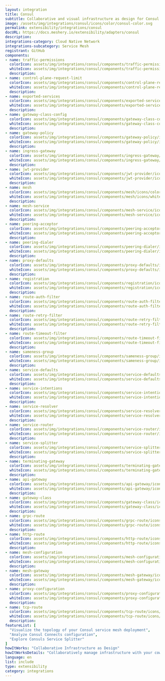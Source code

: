 ```yaml
---
layout: integration
title: Consul
subtitle: Collaborative and visual infrastructure as design for Consul
image: /assets/img/integrations/consul/icons/color/consul-color.svg
permalink: extensibility/integrations/consul
docURL: https://docs.meshery.io/extensibility/adapters/consul
description: 
integrations-category: Cloud Native Network
integrations-subcategory: Service Mesh
registrant: GitHub
components: 
- name: traffic-permissions
  colorIcon: assets/img/integrations/consul/components/traffic-permissions/icons/color/traffic-permissions-color.svg
  whiteIcon: assets/img/integrations/consul/components/traffic-permissions/icons/white/traffic-permissions-white.svg
  description: 
- name: control-plane-request-limit
  colorIcon: assets/img/integrations/consul/components/control-plane-request-limit/icons/color/control-plane-request-limit-color.svg
  whiteIcon: assets/img/integrations/consul/components/control-plane-request-limit/icons/white/control-plane-request-limit-white.svg
  description: 
- name: exported-services
  colorIcon: assets/img/integrations/consul/components/exported-services/icons/color/exported-services-color.svg
  whiteIcon: assets/img/integrations/consul/components/exported-services/icons/white/exported-services-white.svg
  description: 
- name: gateway-class-config
  colorIcon: assets/img/integrations/consul/components/gateway-class-config/icons/color/gateway-class-config-color.svg
  whiteIcon: assets/img/integrations/consul/components/gateway-class-config/icons/white/gateway-class-config-white.svg
  description: 
- name: gateway-policy
  colorIcon: assets/img/integrations/consul/components/gateway-policy/icons/color/gateway-policy-color.svg
  whiteIcon: assets/img/integrations/consul/components/gateway-policy/icons/white/gateway-policy-white.svg
  description: 
- name: ingress-gateway
  colorIcon: assets/img/integrations/consul/components/ingress-gateway/icons/color/ingress-gateway-color.svg
  whiteIcon: assets/img/integrations/consul/components/ingress-gateway/icons/white/ingress-gateway-white.svg
  description: 
- name: jwt-provider
  colorIcon: assets/img/integrations/consul/components/jwt-provider/icons/color/jwt-provider-color.svg
  whiteIcon: assets/img/integrations/consul/components/jwt-provider/icons/white/jwt-provider-white.svg
  description: 
- name: mesh
  colorIcon: assets/img/integrations/consul/components/mesh/icons/color/mesh-color.svg
  whiteIcon: assets/img/integrations/consul/components/mesh/icons/white/mesh-white.svg
  description: 
- name: mesh-service
  colorIcon: assets/img/integrations/consul/components/mesh-service/icons/color/mesh-service-color.svg
  whiteIcon: assets/img/integrations/consul/components/mesh-service/icons/white/mesh-service-white.svg
  description: 
- name: peering-acceptor
  colorIcon: assets/img/integrations/consul/components/peering-acceptor/icons/color/peering-acceptor-color.svg
  whiteIcon: assets/img/integrations/consul/components/peering-acceptor/icons/white/peering-acceptor-white.svg
  description: 
- name: peering-dialer
  colorIcon: assets/img/integrations/consul/components/peering-dialer/icons/color/peering-dialer-color.svg
  whiteIcon: assets/img/integrations/consul/components/peering-dialer/icons/white/peering-dialer-white.svg
  description: 
- name: proxy-defaults
  colorIcon: assets/img/integrations/consul/components/proxy-defaults/icons/color/proxy-defaults-color.svg
  whiteIcon: assets/img/integrations/consul/components/proxy-defaults/icons/white/proxy-defaults-white.svg
  description: 
- name: registration
  colorIcon: assets/img/integrations/consul/components/registration/icons/color/registration-color.svg
  whiteIcon: assets/img/integrations/consul/components/registration/icons/white/registration-white.svg
  description: 
- name: route-auth-filter
  colorIcon: assets/img/integrations/consul/components/route-auth-filter/icons/color/route-auth-filter-color.svg
  whiteIcon: assets/img/integrations/consul/components/route-auth-filter/icons/white/route-auth-filter-white.svg
  description: 
- name: route-retry-filter
  colorIcon: assets/img/integrations/consul/components/route-retry-filter/icons/color/route-retry-filter-color.svg
  whiteIcon: assets/img/integrations/consul/components/route-retry-filter/icons/white/route-retry-filter-white.svg
  description: 
- name: route-timeout-filter
  colorIcon: assets/img/integrations/consul/components/route-timeout-filter/icons/color/route-timeout-filter-color.svg
  whiteIcon: assets/img/integrations/consul/components/route-timeout-filter/icons/white/route-timeout-filter-white.svg
  description: 
- name: sameness-group
  colorIcon: assets/img/integrations/consul/components/sameness-group/icons/color/sameness-group-color.svg
  whiteIcon: assets/img/integrations/consul/components/sameness-group/icons/white/sameness-group-white.svg
  description: 
- name: service-defaults
  colorIcon: assets/img/integrations/consul/components/service-defaults/icons/color/service-defaults-color.svg
  whiteIcon: assets/img/integrations/consul/components/service-defaults/icons/white/service-defaults-white.svg
  description: 
- name: service-intentions
  colorIcon: assets/img/integrations/consul/components/service-intentions/icons/color/service-intentions-color.svg
  whiteIcon: assets/img/integrations/consul/components/service-intentions/icons/white/service-intentions-white.svg
  description: 
- name: service-resolver
  colorIcon: assets/img/integrations/consul/components/service-resolver/icons/color/service-resolver-color.svg
  whiteIcon: assets/img/integrations/consul/components/service-resolver/icons/white/service-resolver-white.svg
  description: 
- name: service-router
  colorIcon: assets/img/integrations/consul/components/service-router/icons/color/service-router-color.svg
  whiteIcon: assets/img/integrations/consul/components/service-router/icons/white/service-router-white.svg
  description: 
- name: service-splitter
  colorIcon: assets/img/integrations/consul/components/service-splitter/icons/color/service-splitter-color.svg
  whiteIcon: assets/img/integrations/consul/components/service-splitter/icons/white/service-splitter-white.svg
  description: 
- name: terminating-gateway
  colorIcon: assets/img/integrations/consul/components/terminating-gateway/icons/color/terminating-gateway-color.svg
  whiteIcon: assets/img/integrations/consul/components/terminating-gateway/icons/white/terminating-gateway-white.svg
  description: 
- name: api-gateway
  colorIcon: assets/img/integrations/consul/components/api-gateway/icons/color/api-gateway-color.svg
  whiteIcon: assets/img/integrations/consul/components/api-gateway/icons/white/api-gateway-white.svg
  description: 
- name: gateway-class
  colorIcon: assets/img/integrations/consul/components/gateway-class/icons/color/gateway-class-color.svg
  whiteIcon: assets/img/integrations/consul/components/gateway-class/icons/white/gateway-class-white.svg
  description: 
- name: grpc-route
  colorIcon: assets/img/integrations/consul/components/grpc-route/icons/color/grpc-route-color.svg
  whiteIcon: assets/img/integrations/consul/components/grpc-route/icons/white/grpc-route-white.svg
  description: 
- name: http-route
  colorIcon: assets/img/integrations/consul/components/http-route/icons/color/http-route-color.svg
  whiteIcon: assets/img/integrations/consul/components/http-route/icons/white/http-route-white.svg
  description: 
- name: mesh-configuration
  colorIcon: assets/img/integrations/consul/components/mesh-configuration/icons/color/mesh-configuration-color.svg
  whiteIcon: assets/img/integrations/consul/components/mesh-configuration/icons/white/mesh-configuration-white.svg
  description: 
- name: mesh-gateway
  colorIcon: assets/img/integrations/consul/components/mesh-gateway/icons/color/mesh-gateway-color.svg
  whiteIcon: assets/img/integrations/consul/components/mesh-gateway/icons/white/mesh-gateway-white.svg
  description: 
- name: proxy-configuration
  colorIcon: assets/img/integrations/consul/components/proxy-configuration/icons/color/proxy-configuration-color.svg
  whiteIcon: assets/img/integrations/consul/components/proxy-configuration/icons/white/proxy-configuration-white.svg
  description: 
- name: tcp-route
  colorIcon: assets/img/integrations/consul/components/tcp-route/icons/color/tcp-route-color.svg
  whiteIcon: assets/img/integrations/consul/components/tcp-route/icons/white/tcp-route-white.svg
  description: 
featureList: [
  "Visualize the topology of your Consul service mesh deployment",
  "Analyze Consul Connects configuration",
  "Explore Consuls Service Splitter"
]
howItWorks: "Collaborative Infrastructure as Design"
howItWorksDetails: "Collaboratively manage infrastructure with your coworkers synchronously sharing the same designs."
language: en
list: include
type: extensibility
category: integrations
---
```

